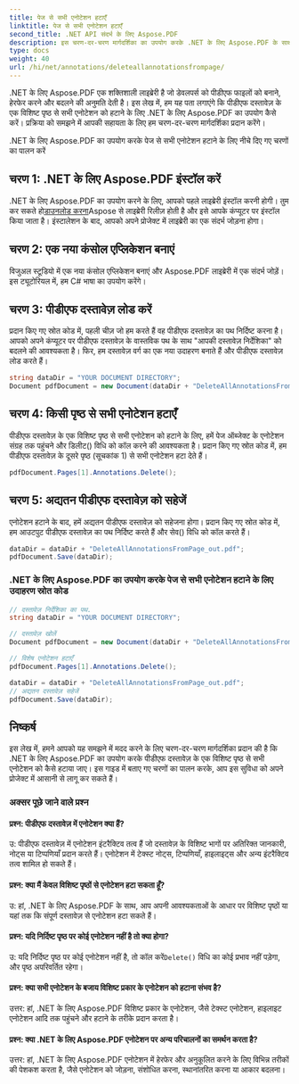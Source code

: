 ```yaml
---
title: पेज से सभी एनोटेशन हटाएँ
linktitle: पेज से सभी एनोटेशन हटाएँ
second_title: .NET API संदर्भ के लिए Aspose.PDF
description: इस चरण-दर-चरण मार्गदर्शिका का उपयोग करके .NET के लिए Aspose.PDF के साथ एक पीडीएफ पेज से सभी एनोटेशन को हटाने का तरीका जानें।
type: docs
weight: 40
url: /hi/net/annotations/deleteallannotationsfrompage/
---
```

.NET के लिए Aspose.PDF एक शक्तिशाली लाइब्रेरी है जो डेवलपर्स को पीडीएफ फाइलों को बनाने, हेरफेर करने और बदलने की अनुमति देती है। इस लेख में, हम यह पता लगाएंगे कि पीडीएफ दस्तावेज़ के एक विशिष्ट पृष्ठ से सभी एनोटेशन को हटाने के लिए .NET के लिए Aspose.PDF का उपयोग कैसे करें। प्रक्रिया को समझने में आपकी सहायता के लिए हम चरण-दर-चरण मार्गदर्शिका प्रदान करेंगे।

.NET के लिए Aspose.PDF का उपयोग करके पेज से सभी एनोटेशन हटाने के लिए नीचे दिए गए चरणों का पालन करें

## चरण 1: .NET के लिए Aspose.PDF इंस्टॉल करें

 .NET के लिए Aspose.PDF का उपयोग करने के लिए, आपको पहले लाइब्रेरी इंस्टॉल करनी होगी। तुम कर सकते हो[डाउनलोड करना](https://releases.aspose.com/pdf/net/)Aspose से लाइब्रेरी रिलीज़ होती है और इसे आपके कंप्यूटर पर इंस्टॉल किया जाता है। इंस्टालेशन के बाद, आपको अपने प्रोजेक्ट में लाइब्रेरी का एक संदर्भ जोड़ना होगा।

## चरण 2: एक नया कंसोल एप्लिकेशन बनाएं

विजुअल स्टूडियो में एक नया कंसोल एप्लिकेशन बनाएं और Aspose.PDF लाइब्रेरी में एक संदर्भ जोड़ें। इस ट्यूटोरियल में, हम C# भाषा का उपयोग करेंगे।

## चरण 3: पीडीएफ दस्तावेज़ लोड करें

प्रदान किए गए स्रोत कोड में, पहली चीज़ जो हम करते हैं वह पीडीएफ दस्तावेज़ का पथ निर्दिष्ट करना है। आपको अपने कंप्यूटर पर पीडीएफ दस्तावेज़ के वास्तविक पथ के साथ "आपकी दस्तावेज़ निर्देशिका" को बदलने की आवश्यकता है। फिर, हम दस्तावेज़ वर्ग का एक नया उदाहरण बनाते हैं और पीडीएफ दस्तावेज़ लोड करते हैं।

```csharp
string dataDir = "YOUR DOCUMENT DIRECTORY";
Document pdfDocument = new Document(dataDir + "DeleteAllAnnotationsFromPage.pdf");
```

## चरण 4: किसी पृष्ठ से सभी एनोटेशन हटाएँ

पीडीएफ दस्तावेज़ के एक विशिष्ट पृष्ठ से सभी एनोटेशन को हटाने के लिए, हमें पेज ऑब्जेक्ट के एनोटेशन संग्रह तक पहुंचने और डिलीट() विधि को कॉल करने की आवश्यकता है। प्रदान किए गए स्रोत कोड में, हम पीडीएफ दस्तावेज़ के दूसरे पृष्ठ (सूचकांक 1) से सभी एनोटेशन हटा देते हैं।

```csharp
pdfDocument.Pages[1].Annotations.Delete();
```

## चरण 5: अद्यतन पीडीएफ दस्तावेज़ को सहेजें

एनोटेशन हटाने के बाद, हमें अद्यतन पीडीएफ दस्तावेज़ को सहेजना होगा। प्रदान किए गए स्रोत कोड में, हम आउटपुट पीडीएफ दस्तावेज़ का पथ निर्दिष्ट करते हैं और सेव() विधि को कॉल करते हैं।

```csharp
dataDir = dataDir + "DeleteAllAnnotationsFromPage_out.pdf";
pdfDocument.Save(dataDir);
```

### .NET के लिए Aspose.PDF का उपयोग करके पेज से सभी एनोटेशन हटाने के लिए उदाहरण स्रोत कोड

```csharp
// दस्तावेज़ निर्देशिका का पथ.
string dataDir = "YOUR DOCUMENT DIRECTORY";

// दस्तावेज़ खोलें
Document pdfDocument = new Document(dataDir + "DeleteAllAnnotationsFromPage.pdf");

// विशेष एनोटेशन हटाएँ
pdfDocument.Pages[1].Annotations.Delete();

dataDir = dataDir + "DeleteAllAnnotationsFromPage_out.pdf";
// अद्यतन दस्तावेज़ सहेजें
pdfDocument.Save(dataDir);
``` 

## निष्कर्ष

इस लेख में, हमने आपको यह समझने में मदद करने के लिए चरण-दर-चरण मार्गदर्शिका प्रदान की है कि .NET के लिए Aspose.PDF का उपयोग करके पीडीएफ दस्तावेज़ के एक विशिष्ट पृष्ठ से सभी एनोटेशन को कैसे हटाया जाए। इस गाइड में बताए गए चरणों का पालन करके, आप इस सुविधा को अपने प्रोजेक्ट में आसानी से लागू कर सकते हैं।

### अक्सर पूछे जाने वाले प्रश्न

#### प्रश्न: पीडीएफ दस्तावेज़ में एनोटेशन क्या हैं?

उ: पीडीएफ दस्तावेज़ में एनोटेशन इंटरैक्टिव तत्व हैं जो दस्तावेज़ के विशिष्ट भागों पर अतिरिक्त जानकारी, नोट्स या टिप्पणियाँ प्रदान करते हैं। एनोटेशन में टेक्स्ट नोट्स, टिप्पणियाँ, हाइलाइट्स और अन्य इंटरैक्टिव तत्व शामिल हो सकते हैं।

#### प्रश्न: क्या मैं केवल विशिष्ट पृष्ठों से एनोटेशन हटा सकता हूँ?

उ: हां, .NET के लिए Aspose.PDF के साथ, आप अपनी आवश्यकताओं के आधार पर विशिष्ट पृष्ठों या यहां तक कि संपूर्ण दस्तावेज़ से एनोटेशन हटा सकते हैं।

#### प्रश्न: यदि निर्दिष्ट पृष्ठ पर कोई एनोटेशन नहीं है तो क्या होगा?

 उ: यदि निर्दिष्ट पृष्ठ पर कोई एनोटेशन नहीं है, तो कॉल करें`Delete()` विधि का कोई प्रभाव नहीं पड़ेगा, और पृष्ठ अपरिवर्तित रहेगा।

#### प्रश्न: क्या सभी एनोटेशन के बजाय विशिष्ट प्रकार के एनोटेशन को हटाना संभव है?

उत्तर: हां, .NET के लिए Aspose.PDF विशिष्ट प्रकार के एनोटेशन, जैसे टेक्स्ट एनोटेशन, हाइलाइट एनोटेशन आदि तक पहुंचने और हटाने के तरीके प्रदान करता है।

#### प्रश्न: क्या .NET के लिए Aspose.PDF एनोटेशन पर अन्य परिचालनों का समर्थन करता है?

उत्तर: हां, .NET के लिए Aspose.PDF एनोटेशन में हेरफेर और अनुकूलित करने के लिए विभिन्न तरीकों की पेशकश करता है, जैसे एनोटेशन को जोड़ना, संशोधित करना, स्थानांतरित करना या आकार बदलना।